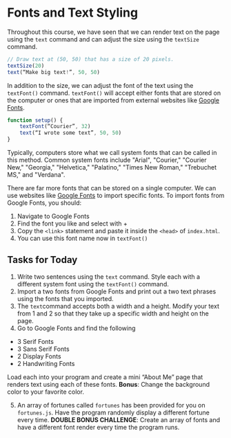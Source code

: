 # Fonts and Text Styling

Throughout this course, we have seen that we can render text on the page using the `text` command and can adjust the size using the `textSize` command.

```javascript
// Draw text at (50, 50) that has a size of 20 pixels.
textSize(20)
text(“Make big text!”, 50, 50)
```

In addition to the size, we can adjust the font of the text using the `textFont()` command. `textFont()` will accept either fonts that are stored on the computer or ones that are imported from external websites like [Google Fonts](https://fonts.google.com/).

```javascript
function setup() {
	textFont(“Courier”, 32)
	text(“I wrote some text”, 50, 50)
}
```

Typically, computers store what we call system fonts that can be called in this method. Common system fonts include  "Arial", "Courier," "Courier New," "Georgia," "Helvetica," "Palatino," "Times New Roman," "Trebuchet MS," and "Verdana".

There are far more fonts that can be stored on a single computer. We can use websites like [Google Fonts](https://fonts.google.com/) to import specific fonts. To import fonts from Google Fonts, you should:

1. Navigate to Google Fonts
2. Find the font you like and select with +
3. Copy the `<link>` statement and paste it inside the `<head>` of `index.html`. 
4. You can use this font name now in `textFont()`

## Tasks for Today

1. Write two sentences using the `text` command. Style each with a different system font using the `textFont()` command. 
2. Import a two fonts from Google Fonts and print out a two text phrases using the fonts that you imported.
3. The `text`command accepts both a width and a height. Modify your text from 1 and 2 so that they take up a specific width and height on the page.
4. Go to Google Fonts and find the following
- 3 Serif Fonts
- 3 Sans Serif Fonts
- 2 Display Fonts
- 2 Handwriting Fonts

Load each into your program and create a mini “About Me” page that renders text using each of these fonts. **Bonus**: Change the background color to your favorite color. 

5. An array of fortunes called `fortunes` has been provided for you on `fortunes.js`. Have the program randomly display a different fortune every time. **DOUBLE BONUS CHALLENGE**: Create an array of fonts and have a different font render every time the program runs.